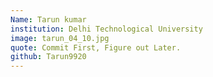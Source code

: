 ```yaml
---
Name: Tarun kumar
institution: Delhi Technological University
image: tarun_04_10.jpg 
quote: Commit First, Figure out Later.
github: Tarun9920
---
```


